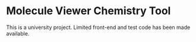 # Molecule Viewer Chemistry Tool
This is a university project. Limited front-end and test code has been made available.
